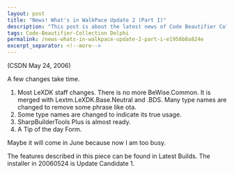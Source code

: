 ```yaml
---
layout: post
title: "News! What's in WalkPace Update 2 (Part I)"
description: "This post is about the latest news of Code Beautifier Collection."
tags: Code-Beautifier-Collection Delphi
permalink: /news-whats-in-walkpace-update-2-part-i-e1958b8a824e
excerpt_separator: <!--more-->
---
```

(CSDN May 24, 2006)

A few changes take time.
<!--more-->

1. Most LeXDK staff changes. There is no more BeWise.Common. It is merged with Lextm.LeXDK.Base.Neutral and .BDS. Many type names are changed to remove some phrase like ota.
1. Some type names are changed to indicate its true usage.
1. SharpBuilderTools Plus is almost ready.
1. A Tip of the day Form.

Maybe it will come in June because now I am too busy.

The features described in this piece can be found in Latest Builds. The installer in 20060524 is Update Candidate 1.
